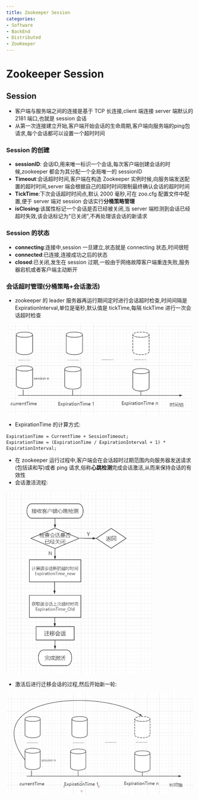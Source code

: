 ```yaml
---
title: Zookeeper Session
categories:
- Software
- BackEnd
- Distributed
- ZooKeeper
---
```

# Zookeeper Session

## Session

- 客户端与服务端之间的连接是基于 TCP 长连接,client 端连接 server 端默认的 2181 端口,也就是 session 会话
- 从第一次连接建立开始,客户端开始会话的生命周期,客户端向服务端的ping包请求,每个会话都可以设置一个超时时间

### Session 的创建

- **sessionID**: 会话ID,用来唯一标识一个会话,每次客户端创建会话的时候,zookeeper 都会为其分配一个全局唯一的 sessionID
- **Timeout**:会话超时时间,客户端在构造 Zookeeper 实例时候,向服务端发送配置的超时时间,server 端会根据自己的超时时间限制最终确认会话的超时时间
- **TickTime**:下次会话超时时间点,默认 2000 毫秒,可在 zoo.cfg 配置文件中配置,便于 server 端对 session 会话实行**分桶策略管理**
- **isClosing**:该属性标记一个会话是否已经被关闭,当 server 端检测到会话已经超时失效,该会话标记为"已关闭",不再处理该会话的新请求

### Session 的状态

- **connecting**:连接中,session 一旦建立,状态就是 connecting 状态,时间很短
- **connected**:已连接,连接成功之后的状态
- **closed**:已关闭,发生在 session 过期,一般由于网络故障客户端重连失败,服务器宕机或者客户端主动断开

### 会话超时管理(分桶策略+会话激活)

- zookeeper 的 leader 服务器再运行期间定时进行会话超时检查,时间间隔是 ExpirationInterval,单位是毫秒,默认值是 tickTime,每隔 tickTime 进行一次会话超时检查

![](https://raw.githubusercontent.com/LuShan123888/Files/main/Pictures/2021-06-14-session02.png)

- ExpirationTime 的计算方式:

```
ExpirationTime = CurrentTime + SessionTimeout;
ExpirationTime = (ExpirationTime / ExpirationInterval + 1) * ExpirationInterval;
```

- 在 zookeeper 运行过程中,客户端会在会话超时过期范围内向服务器发送请求(包括读和写)或者 ping 请求,俗称**心跳检测**完成会话激活,从而来保持会话的有效性
- 会话激活流程:

<img src="https://raw.githubusercontent.com/LuShan123888/Files/main/Pictures/2021-06-14-session03.png" alt="img" style="zoom: 67%;" />

- 激活后进行迁移会话的过程,然后开始新一轮:

<img src="https://raw.githubusercontent.com/LuShan123888/Files/main/Pictures/2021-06-14-session04.png" alt="img" style="zoom:67%;" />